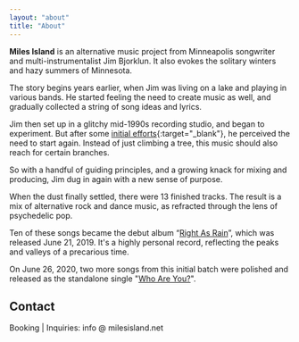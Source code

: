 ```yaml
---
layout: "about"
title: "About"
---
```


**Miles Island** is an alternative music project from Minneapolis songwriter and
multi-instrumentalist Jim Bjorklun. It also evokes the solitary winters and
hazy summers of Minnesota.

The story begins years earlier, when Jim was living on a lake and playing in various
bands. He started feeling the need to create music as well, and gradually
collected a string of song ideas and lyrics.

Jim then set up in a glitchy mid-1990s recording studio, and began to
experiment. But after some
[initial efforts](https://store.jamesland.net/album/after-the-fact){:target="_blank"},
he perceived the need to start again. Instead of just climbing a tree, this
music should also reach for certain branches.

So with a handful of guiding principles, and a growing knack for mixing and
producing, Jim dug in again with a new sense of purpose.

When the dust finally settled, there were 13 finished tracks. The result is a
mix of alternative rock and dance music, as refracted through the lens of
psychedelic pop.

Ten of these songs became the debut album
“[Right As Rain](https://miles1sland.bandcamp.com/album/right-as-rain)”,
which was released June 21, 2019. It's a highly personal record, reflecting the
peaks and valleys of a precarious time.

On June 26, 2020, two more songs from this initial batch were polished and
released as the standalone single
"[Who Are You?](https://miles1sland.bandcamp.com/album/who-are-you-single)".

## Contact
Booking | Inquiries: info @ milesisland.net

